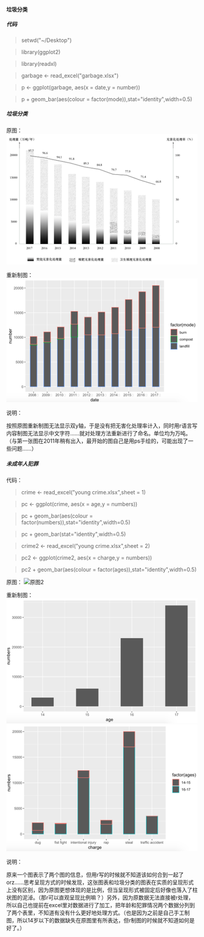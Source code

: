 #### 垃圾分类

##### 代码

> setwd("~/Desktop")

> library(ggplot2)

> library(readxl)

> garbage <- read_excel("garbage.xlsx")
                                                                                                 
> p <- ggplot(garbage, aes(x = date,y = number))

> p + geom_bar(aes(colour = factor(mode)),stat="identity",width=0.5)

##### 垃圾分类

原图：
![原图](https://github.com/renee-j/visualization/blob/master/garbage%20classification/WeChatb77706e407131678dbd9fe659ccd3d0c.png)

重新制图：
![R绘图](https://github.com/renee-j/visualization/blob/master/R绘图/垃圾分类.png)

说明：

按照原图重新制图无法显示双y轴，于是没有把无害化处理率计入，同时用r语言写内容制图无法显示中文字符……就对处理方法重新进行了命名。单位均为万吨。（与第一张图在2011年稍有出入，最开始的图自己是用ps手绘的，可能出现了一些问题……）

##### 未成年人犯罪

代码：

> crime <- read_excel("young crime.xlsx",sheet = 1)

> pc <- ggplot(crime, aes(x = age,y = numbers))

> pc + geom_bar(aes(colour = factor(numbers)),stat="identity",width=0.5)

> pc + geom_bar(stat="identity",width=0.5)

> crime2 <- read_excel("young crime.xlsx",sheet = 2)

> pc2 <- ggplot(crime2, aes(x = charge,y = numbers))

> pc2 + geom_bar(aes(colour = factor(ages)),stat="identity",width=0.5)

原图：
![原图2](https://github.com/renee-j/visualization/blob/master/young%20crime/图2.png)

重新制图：
![R绘图2](https://github.com/renee-j/visualization/blob/master/R绘图/年龄分布.png)
![R绘图3](https://github.com/renee-j/visualization/blob/master/R绘图/犯罪情况.png)

说明：

原来一个图表示了两个图的信息，但用r写的时候就不知道该如何合到一起了orz……思考呈现方式的时候发现，这张图表和垃圾分类的图表在实质的呈现形式上没有区别，因为原图更想体现的是比例，但当呈现形式被固定后好像也落入了柱状图的泥淖。（那r可以直观呈现比例嘛？）另外，因为原数据无法直接被r处理，所以自己也提前在excel里对数据进行了加工，把年龄和犯罪情况两个数据分列到了两个表里，不知道有没有什么更好地处理方式。（也是因为之前是自己手工制图，所以14岁以下的数据缺失在原图里有所表达，但r制图的时候就不知道如何是好了。）
